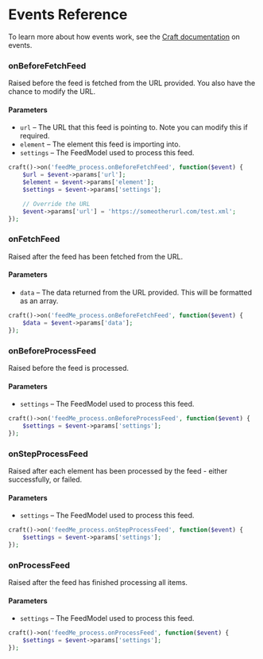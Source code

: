 # Events Reference

To learn more about how events work, see the [Craft documentation](http://buildwithcraft.com/docs/plugins/hooks-and-events#events) on events.

### onBeforeFetchFeed

Raised before the feed is fetched from the URL provided. You also have the chance to modify the URL.

#### Parameters

-  `url` – The URL that this feed is pointing to. Note you can modify this if required.
-  `element` – The element this feed is importing into.
-  `settings` – The FeedModel used to process this feed.

```php
craft()->on('feedMe_process.onBeforeFetchFeed', function($event) {
    $url = $event->params['url'];
    $element = $event->params['element'];
    $settings = $event->params['settings'];

    // Override the URL
    $event->params['url'] = 'https://someotherurl.com/test.xml';
});
```

### onFetchFeed

Raised after the feed has been fetched from the URL.

#### Parameters

- `data` – The data returned from the URL provided. This will be formatted as an array.

```php
craft()->on('feedMe_process.onBeforeFetchFeed', function($event) {
    $data = $event->params['data'];
});
```

### onBeforeProcessFeed

Raised before the feed is processed.

#### Parameters

- `settings` – The FeedModel used to process this feed.

```php
craft()->on('feedMe_process.onBeforeProcessFeed', function($event) {
    $settings = $event->params['settings'];
});
```

### onStepProcessFeed

Raised after each element has been processed by the feed - either successfully, or failed.

#### Parameters

- `settings` – The FeedModel used to process this feed.

```php
craft()->on('feedMe_process.onStepProcessFeed', function($event) {
    $settings = $event->params['settings'];
});
```

### onProcessFeed

Raised after the feed has finished processing all items.

#### Parameters

- `settings` – The FeedModel used to process this feed.

```php
craft()->on('feedMe_process.onProcessFeed', function($event) {
    $settings = $event->params['settings'];
});
```